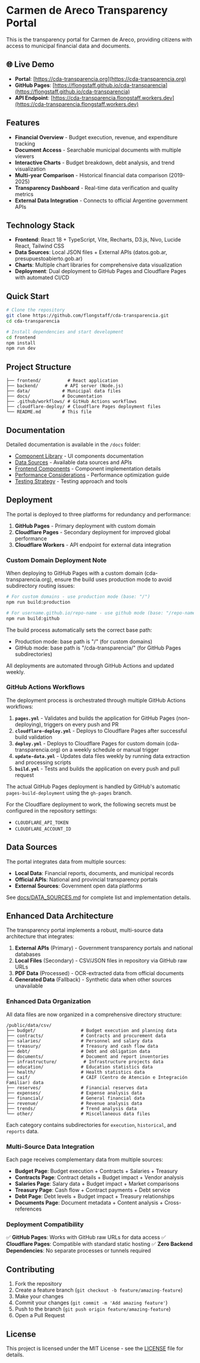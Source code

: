 # Carmen de Areco Transparency Portal

This is the transparency portal for Carmen de Areco, providing citizens with access to municipal financial data and documents.

## 🌐 Live Demo

- **Portal**: [https://cda-transparencia.org](https://cda-transparencia.org)
- **GitHub Pages**: [https://flongstaff.github.io/cda-transparencia](https://flongstaff.github.io/cda-transparencia)
- **API Endpoint**: [https://cda-transparencia.flongstaff.workers.dev](https://cda-transparencia.flongstaff.workers.dev)

## Features

- **Financial Overview** - Budget execution, revenue, and expenditure tracking
- **Document Access** - Searchable municipal documents with multiple viewers
- **Interactive Charts** - Budget breakdown, debt analysis, and trend visualization
- **Multi-year Comparison** - Historical financial data comparison (2019-2025)
- **Transparency Dashboard** - Real-time data verification and quality metrics
- **External Data Integration** - Connects to official Argentine government APIs

## Technology Stack

- **Frontend**: React 18 + TypeScript, Vite, Recharts, D3.js, Nivo, Lucide React, Tailwind CSS
- **Data Sources**: Local JSON files + External APIs (datos.gob.ar, presupuestoabierto.gob.ar)
- **Charts**: Multiple chart libraries for comprehensive data visualization
- **Deployment**: Dual deployment to GitHub Pages and Cloudflare Pages with automated CI/CD

## Quick Start

```bash
# Clone the repository
git clone https://github.com/flongstaff/cda-transparencia.git
cd cda-transparencia

# Install dependencies and start development
cd frontend
npm install
npm run dev
```

## Project Structure

```
├── frontend/          # React application
├── backend/          # API server (Node.js)
├── data/            # Municipal data files
├── docs/            # Documentation
├── .github/workflows/ # GitHub Actions workflows
├── cloudflare-deploy/ # Cloudflare Pages deployment files
└── README.md        # This file
```

## Documentation

Detailed documentation is available in the `/docs` folder:

- [Component Library](docs/COMPONENT_LIBRARY.md) - UI components documentation
- [Data Sources](docs/DATA_SOURCES.md) - Available data sources and APIs
- [Frontend Components](docs/FRONTEND_COMPONENTS.md) - Component implementation details
- [Performance Considerations](docs/PERFORMANCE_CONSIDERATIONS.md) - Performance optimization guide
- [Testing Strategy](docs/TESTING_STRATEGY.md) - Testing approach and tools

## Deployment

The portal is deployed to three platforms for redundancy and performance:

1. **GitHub Pages** - Primary deployment with custom domain
2. **Cloudflare Pages** - Secondary deployment for improved global performance
3. **Cloudflare Workers** - API endpoint for external data integration

### Custom Domain Deployment Note

When deploying to GitHub Pages with a custom domain (cda-transparencia.org), ensure the build uses production mode to avoid subdirectory routing issues:

```bash
# For custom domains - use production mode (base: "/")
npm run build:production

# For username.github.io/repo-name - use github mode (base: "/repo-name/")
npm run build:github
```

The build process automatically sets the correct base path:
- Production mode: base path is "/" (for custom domains)
- GitHub mode: base path is "/cda-transparencia/" (for GitHub Pages subdirectories)

All deployments are automated through GitHub Actions and updated weekly.

### GitHub Actions Workflows

The deployment process is orchestrated through multiple GitHub Actions workflows:

1. **`pages.yml`** - Validates and builds the application for GitHub Pages (non-deploying), triggers on every push and PR
2. **`cloudflare-deploy.yml`** - Deploys to Cloudflare Pages after successful build validation 
3. **`deploy.yml`** - Deploys to Cloudflare Pages for custom domain (cda-transparencia.org) on a weekly schedule or manual trigger
4. **`update-data.yml`** - Updates data files weekly by running data extraction and processing scripts
5. **`build.yml`** - Tests and builds the application on every push and pull request

The actual GitHub Pages deployment is handled by GitHub's automatic `pages-build-deployment` using the `gh-pages` branch.

For the Cloudflare deployment to work, the following secrets must be configured in the repository settings:
- `CLOUDFLARE_API_TOKEN`
- `CLOUDFLARE_ACCOUNT_ID`

## Data Sources

The portal integrates data from multiple sources:

- **Local Data**: Financial reports, documents, and municipal records
- **Official APIs**: National and provincial transparency portals
- **External Sources**: Government open data platforms

See [docs/DATA_SOURCES.md](docs/DATA_SOURCES.md) for complete list and implementation details.

## Enhanced Data Architecture

The transparency portal implements a robust, multi-source data architecture that integrates:

1. **External APIs** (Primary) - Government transparency portals and national databases
2. **Local Files** (Secondary) - CSV/JSON files in repository via GitHub raw URLs
3. **PDF Data** (Processed) - OCR-extracted data from official documents
4. **Generated Data** (Fallback) - Synthetic data when other sources unavailable

### Enhanced Data Organization

All data files are now organized in a comprehensive directory structure:

```
/public/data/csv/
├── budget/                 # Budget execution and planning data
├── contracts/              # Contracts and procurement data
├── salaries/               # Personnel and salary data
├── treasury/               # Treasury and cash flow data
├── debt/                   # Debt and obligation data
├── documents/              # Document and report inventories
├── infrastructure/          # Infrastructure projects data
├── education/              # Education statistics data
├── health/                 # Health statistics data
├── caif/                   # CAIF (Centro de Atención e Integración Familiar) data
├── reserves/               # Financial reserves data
├── expenses/               # Expense analysis data
├── financial/              # General financial data
├── revenue/                # Revenue analysis data
├── trends/                 # Trend analysis data
└── other/                  # Miscellaneous data files
```

Each category contains subdirectories for `execution`, `historical`, and `reports` data.

### Multi-Source Data Integration

Each page receives complementary data from multiple sources:
- **Budget Page**: Budget execution + Contracts + Salaries + Treasury
- **Contracts Page**: Contract details + Budget impact + Vendor analysis
- **Salaries Page**: Salary data + Budget impact + Market comparisons
- **Treasury Page**: Cash flow + Contract payments + Debt service
- **Debt Page**: Debt levels + Budget impact + Treasury relationships
- **Documents Page**: Document metadata + Content analysis + Cross-references

### Deployment Compatibility

✅ **GitHub Pages**: Works with GitHub raw URLs for data access
✅ **Cloudflare Pages**: Compatible with standard static hosting
✅ **Zero Backend Dependencies**: No separate processes or tunnels required

## Contributing

1. Fork the repository
2. Create a feature branch (`git checkout -b feature/amazing-feature`)
3. Make your changes
4. Commit your changes (`git commit -m 'Add amazing feature'`)
5. Push to the branch (`git push origin feature/amazing-feature`)
6. Open a Pull Request

## License

This project is licensed under the MIT License - see the [LICENSE](LICENSE) file for details.
